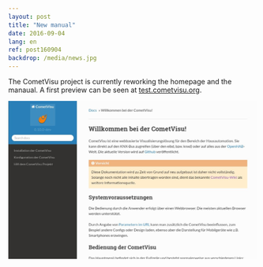 ```yaml
---
layout: post
title: "New manual"
date: 2016-09-04
lang: en
ref: post160904
backdrop: /media/news.jpg
---
```


The CometVisu project is currently reworking the homepage and the manaual.
A first preview can be seen at [test.cometvisu.org](http://test.cometvisu.org/CometVisu/de/manual/).

![Handbuch](/media/manual.jpg)